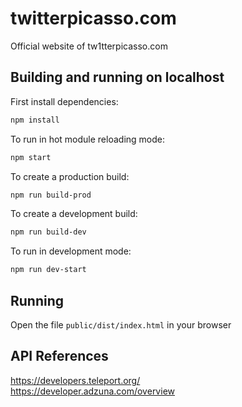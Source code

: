 # twitterpicasso.com
Official website of tw1tterpicasso.com

## Building and running on localhost

First install dependencies:

```sh
npm install
```

To run in hot module reloading mode:

```sh
npm start
```

To create a production build:

```sh
npm run build-prod
```

To create a development build:

```sh
npm run build-dev
```

To run in development mode:

```sh
npm run dev-start
```
## Running

Open the file `public/dist/index.html` in your browser


## API References
https://developers.teleport.org/
<br/>
https://developer.adzuna.com/overview
